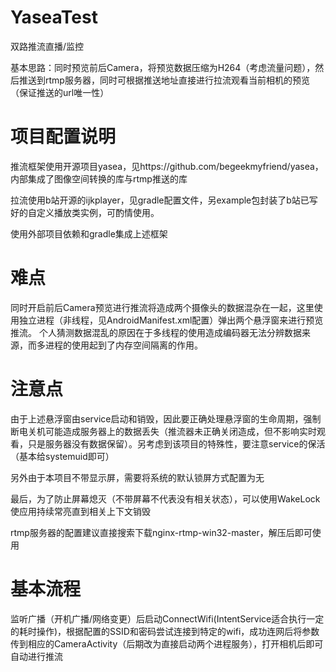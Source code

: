 # YaseaTest
双路推流直播/监控

基本思路：同时预览前后Camera，将预览数据压缩为H264（考虑流量问题），然后推送到rtmp服务器，同时可根据推送地址直接进行拉流观看当前相机的预览（保证推送的url唯一性）

# 项目配置说明
推流框架使用开源项目yasea，见https://github.com/begeekmyfriend/yasea，内部集成了图像空间转换的库与rtmp推送的库

拉流使用b站开源的ijkplayer，见gradle配置文件，另example包封装了b站已写好的自定义播放类实例，可酌情使用。

使用外部项目依赖和gradle集成上述框架

# 难点
同时开启前后Camera预览进行推流将造成两个摄像头的数据混杂在一起，这里使用独立进程（非线程，见AndroidManifest.xml配置）弹出两个悬浮窗来进行预览推流。
个人猜测数据混乱的原因在于多线程的使用造成编码器无法分辨数据来源，而多进程的使用起到了内存空间隔离的作用。

# 注意点
由于上述悬浮窗由service启动和销毁，因此要正确处理悬浮窗的生命周期，强制断电关机可能造成服务器上的数据丢失（推流器未正确关闭造成，但不影响实时观看，只是服务器没有数据保留）。另考虑到该项目的特殊性，要注意service的保活（基本给systemuid即可）

另外由于本项目不带显示屏，需要将系统的默认锁屏方式配置为无

最后，为了防止屏幕熄灭（不带屏幕不代表没有相关状态），可以使用WakeLock使应用持续常亮直到相关上下文销毁

rtmp服务器的配置建议直接搜索下载nginx-rtmp-win32-master，解压后即可使用

# 基本流程
监听广播（开机广播/网络变更）后启动ConnectWifi(IntentService适合执行一定的耗时操作)，根据配置的SSID和密码尝试连接到特定的wifi，成功连网后将参数传到相应的CameraActivity（后期改为直接启动两个进程服务），打开相机后即可自动进行推流
